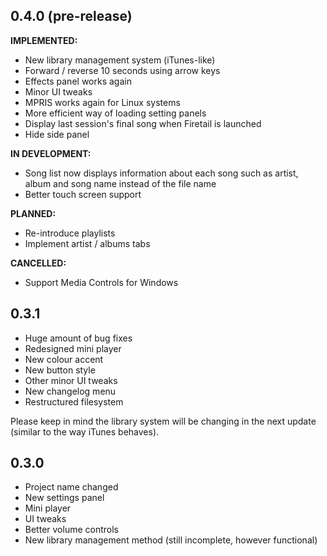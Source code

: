 ## 0.4.0 (pre-release)
**IMPLEMENTED:**
- New library management system (iTunes-like)
- Forward / reverse 10 seconds using arrow keys
- Effects panel works again
- Minor UI tweaks
- MPRIS works again for Linux systems
- More efficient way of loading setting panels
- Display last session's final song when Firetail is launched
- Hide side panel

**IN DEVELOPMENT:**
- Song list now displays information about each song such as artist, album and song name instead of the file name
- Better touch screen support

**PLANNED:**
- Re-introduce playlists
- Implement artist / albums tabs

**CANCELLED:**
- Support Media Controls for Windows

## 0.3.1
- Huge amount of bug fixes
- Redesigned mini player
- New colour accent
- New button style
- Other minor UI tweaks
- New changelog menu
- Restructured filesystem

Please keep in mind the library system will be changing in the next update (similar to the way iTunes behaves).

## 0.3.0
- Project name changed
- New settings panel
- Mini player
- UI tweaks
- Better volume controls
- New library management method (still incomplete, however functional)